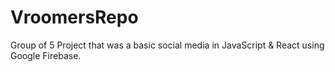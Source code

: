 # VroomersRepo
Group of 5 Project that was a basic social media in JavaScript &amp; React using Google Firebase.
